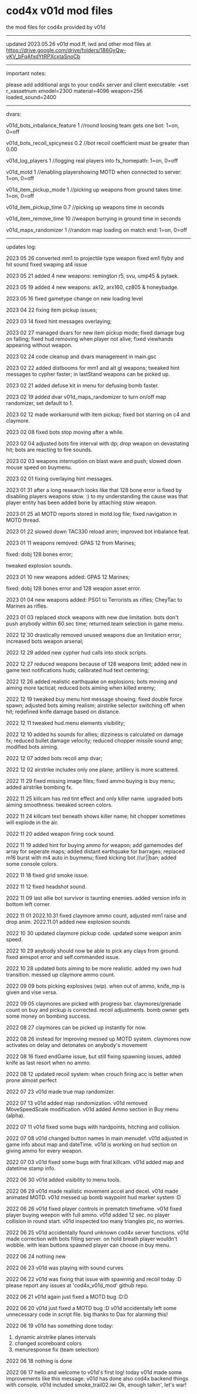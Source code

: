 # cod4x v01d mod files

the mod files for cod4x provided by v01d

-------------------------------------------

updated 2023.05.26 v01d mod.ff, iwd and other mod files at https://drive.google.com/drive/folders/186GyQw-vKV_bFqAfxdYtRPXcxtaSnoCb

-------------------------------------------

important notes:

please add additional args to your cod4x server and client executable:
+set r_xassetnum xmodel=2300 material=4096 weapon=256 loaded_sound=2400

-------------------------------------------

dvars:

v01d_bots_inbalance_feature 1 //round loosing team gets one bot: 1=on, 0=off

v01d_bots_recoil_spicyness 0.2 //bot recoil coefficient must be greater than 0.00

v01d_log_players 1 //logging real players into fs_homepath: 1=on, 0=off

v01d_motd 1 //enabling playershowing MOTD when connected to server: 1=on, 0=off

v01d_item_pickup_mode 1 //picking up weapons from ground takes time: 1=on, 0=off

v01d_item_pickup_time 0.7 //picking up weapons time in seconds

v01d_item_remove_time 10 //weapon burrying in ground time in seconds

v01d_maps_randomizer 1 //random map loading on match end: 1=on, 0=off

-------------------------------------------

updates log:

2023 05 26
converted mm1 to projectile type weapon
fixed em1 flyby and hit sound
fixed swaping at4 issue

2023 05 21
added 4 new weapons: 
remington r5, svu, ump45 & pytaek.

2023 05 19
added 4 new weapons: 
ak12, arx160, cz805 & honeybadge.

2023 05 16
fixed gametype change on new loading level

2023 04 22
fixing item pickup issues;

2023 03 14
fixed hint messages overlaying;

2023 02 27
managed dvars for new item pickup mode;
fixed damage bug on falling;
fixed hud removing when player not alive;
fixed viewhands appearing without weapon.

2023 02 24
code cleanup and dvars management in main.gsc

2023 02 22
added distbooms for mm1 and alt gl weapons;
tweaked hint messages to cypher faster;
in lastStand weapons can be picked up.

2023 02 21
added defuse kit in menu for defusing bomb faster.

2023 02 19
added dvar v01d_maps_randomizer to turn on/off 
map randomizer, set default to 1.

2023 02 12
made workaround with item pickup;
fixed bot starring on c4 and claymore.

2023 02 08
fixed bots stop moving after a while.

2023 02 04
adjusted bots fire interval with dp;
drop weapon on devastating hit;
bots are reacting to fire sounds.

2023 02 03
weapons interruption on blast wave and push;
slowed down mouse speed on buymenu.

2023 02 01
fixing overlaying hint messages.

2023 01 31
after a long research looks like
that 128 bone error is fixed by
disabling players weapons stow. :)
to my understanding the cause was
that player entity has been added 
bone by attaching stow weapon.

2023 01 25
all MOTD reports stored in motd.log file;
fixed navigation in MOTD thread.

2023 01 22
slowed down TAC330 reload anim;
improved bot inbalance feat.

2023 01 11
weapons removed:
GPAS 12 from Marines;

fixed:
dobj 128 bones error;

tweaked explosion sounds.

2023 01 10
new weapons added:
GPAS 12 Marines;

fixed:
dobj 128 bones error and 128 weapon asset error.

2023 01 04
new weapons added:
PSG1 to Terrorists as rifles;
CheyTac to Marines as rifles.

2023 01 03
replaced stock weapons with new due limitation.
bots don't push anybody within 60.sec time;
returned team selection in game menu.

2022 12 30
drastically removed unused weapons 
due an limitation error;
increased bots weapon arsenal;

2022 12 29
added new cypher hud calls into stock scripts.

2022 12 27
reduced weapons because of 128 weapons limit;
added new in game text notifications huds;
calibrated hud text centering;

2022 12 26
added realistic earthquake on explosions;
bots moving and aiming more tactical;
reduced bots aiming when killed enemy;

2022 12 19
tweaked buy menu hint message showing;
fixed double force spawn;
adjusted bots aiming realism;
airstrike selector switching off when hit;
redefined knife damage based on distance.

2022 12 11
tweaked hud.menu elements visibility;

2022 12 10
added hs sounds for allies;
dizziness is calculated on damage fx;
reduced bullet damage velocity;
reduced chopper missile sound amp;
modified bots aiming.

2022 12 07
added bots recoil amp dvar;

2022 12 02
airstrike includes only one plane;
artillery is more scattered.

2022 11 29
fixed missing image files;
fixed ammo buying is buy menu;
added airstrike bombing fx.

2022 11 25
killcam has red tint effect and only killer name.
upgraded bots aiming smoothness.
tweaked screen colors.

2022 11 24
killcam text beneath shows killer name;
hit chopper sometimes will explode in the air.

2022 11 20
added weapon firing cock sound.

2022 11 19
added hint for buying ammo for weapon;
add gamemodes def array for seperate maps;
added distant earthquake for barrages;
replaced m16 burst with m4 auto in buymenu;
fixed kicking bot //ur||ban\;
added some console colors.

2022 11 18
fixed grid smoke issue.

2022 11 12
fixed headshot sound.

2022 11 09
last allie bot survivor is taunting enemies.
added version info in bottom left corner.

2022 11 01
2022.10.31 fixed claymore ammo count,
adjusted mm1 raise and drop anim.
2022.11.01 added new explosion sounds

2022 10 30
updated claymore pickup code.
updated some weapon anim speed.

2022 10 29
anybody should now be able to pick any clays from ground.
fixed aimspot error and self.commanded issue.

2022 10 28
updated bots aiming to be more realistic.
added my own hud transition.
messed up claymore ammo count.

2022 09 09
bots picking explosives (wip).
when out of ammo, knife_mp is given and vise versa.

2022 09 05
claymores are picked with progress bar.
claymores/grenade count on buy and pickup is corrected.
recoil adjustments.
bomb owner gets some money on bombing success.

2022 08 27
claymores can be picked up instantly for now.

2022 08 26
instead for improving messed up MOTD system.
claymores now activates on delay and
detonates on anybody's movement

2022 08 16
fixed endGame issue, but
still fixing spawning issues,
added knife as last resort when no ammo.

2022 08 12
updated recoil system:
when crouch firing acc is better
when prone   almost perfect

2022 07 23
v01d made true map randomizer.

2022 07 13
v01d added map randomization.
v01d removed MoveSpeedScale modification.
v01d added Ammo section in Buy menu (alpha).

2022 07 11
v01d fixed some bugs with hardpoints,
hitching and collision.

2022 07 08
v01d changed button names in main menudef.
v01d adjusted in game info about map and dateTime.
v01d is working on hud section on giving ammo for every weapon.

2022 07 03
v01d fixed some bugs with final killcam.
v01d added map and datetime stamp info.

2022 06 30
v01d added visibility to menu tools.

2022 06 29
v01d made realistic movement accel and decel.
v01d made animated MOTD.
v01d messed up bomb waypoint hud marker system :D

2022 06 26
v01d fixed player controls in prematch timeframe.
v01d fixed player buying weepon with full ammo.
v01d added 12 sec. no player collision in round start.
v01d inspected too many triangles pic, no worries.

2022 06 25
v01d accidentally found unknown cod4x server functions.
v01d made correction with bots filling server.
on hold breath player wouldn't wobble.
with lean buttons spawned player can choose in buy menu.

2022 06 24
nothing new

2022 06 23
v01d was playing with sound curves

2022 06 22
v01d was fixing that issue with spawning and recoil today :D
please report any issues at 'cod4x_v01d_mod' github repo.

2022 06 21
v01d again just fixed a MOTD bug :D:D

2022 06 20
v01d just fixed a MOTD bug :D
v01d accidentally left some
unnecessary code in script file.
big thanks to Dax for alarming this!

2022 06 19
v01d has something done today:
1. dynamic airstrike planes intervals
2. changed scoreboard colors
3. menuresponse fix (team selection)

2022 06 18
nothing is done

2022 06 17
hello and welcome to v01d's first log!
today v01d made some improvements like this message.
v01d has done also cod4x backend things with console.
v01d included smoke_trail02.iwi
Ok, enough talkin', let's war!
